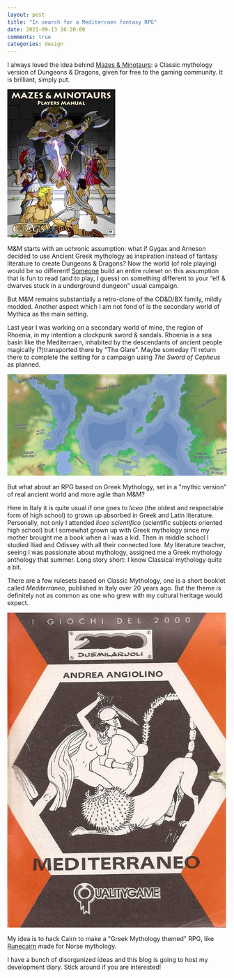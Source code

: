 ```yaml
---
layout: post
title: "In search for a Mediterraen fantasy RPG"
date: 2021-09-13 16:20:00
comments: true
categories: design
---
```


I always loved the idea behind [Mazes & Minotaurs](http://mazesandminotaurs.free.fr/): a Classic mythology version of Dungeons & Dragons, given for free to the gaming community. It is brilliant, simply put.

![Mazes & Minotaurs Player's Manual](/img/MM1.jpg)

M&M starts with an uchronic assumption: what if Gygax and Arneson decided to use Ancient Greek mythology as inspiration instead of fantasy literature to create Dungeons & Dragons? Now the world (of role playing) would be so different! [Someone](http://storygame.free.fr/how.html) build an entire ruleset on this assumption that is fun to read (and to play, I guess) on something different to your “elf & dwarves stuck in a underground dungeon” usual campaign.

But M&M remains substantially a retro-clone of the OD&D/BX family, mildly modded. Another aspect which I am not fond of is the secondary world of Mythica as the main setting. 

Last year I was working on a secondary world of mine, the region of Rhoenia, in my intention a clockpunk sword & sandals. Rhoenia is a sea basin like the Mediterraen, inhabited by the descendants of ancient people magically (?)transported there by "The Glare". Maybe someday I'll return there to complete the setting for a campaign using *The Sword of Cepheus* as planned.

![Rhoenia, my sword & sandals setting](/img/rhoenia.jpg)

But what about an RPG based on Greek Mythology, set in a "mythic version" of real ancient world and more agile than M&M?

Here in Italy it is quite usual if one goes to *liceo* (the oldest and respectable form of high school) to grown up absorbed in Greek and Latin literature. Personally, not only I attended *liceo scientifico* (scientific subjects oriented high school) but I somewhat grown up with Greek mythology since my mother brought me a book when a I was a kid. Then in middle school I studied Iliad and Odissey with all their connected lore. My literature teacher, seeing I was passionate about mythology, assigned me a Greek mythology anthology that summer. Long story short: I know Classical mythology quite a bit. 

There are a few rulesets based on Classic Mythology, one is a short booklet called *Mediterraneo*, published in Italy over 20 years ago. But the theme is definitely not as common as one who grew with my cultural heritage would expect.

![Mediterraneo](/img/mediterraneo.jpg)

My idea is to hack Cairn to make a "Greek Mythology themed" RPG, like [Runecairn](https://byodinsbeardrpg.itch.io/runecairn) made for Norse mythology.

I have a bunch of disorganized ideas and this blog is going to host my development diary. Stick around if you are interested!